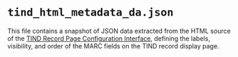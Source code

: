 # `tind_html_metadata_da.json`

This file contains a snapshot of JSON data extracted from the HTML source of the
[TIND Record Page Configuration Interface](https://digicoll.lib.berkeley.edu/displays/?ln=en&section=tind_html_metadata_da),
defining the labels, visibility, and order of the MARC fields on the TIND record display page.
